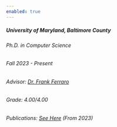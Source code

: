 ```yaml
---
enabled: true
---
```


<h5>University of Maryland, Baltimore County</h5>
<div class="space-between">
    <h6>Ph.D. in 
    <!-- <span class="tooltip-text" data-toggle="tooltip" data-placement="right" title="Computer Science">CS</span> -->
    Computer Science
    </h6>
    <h6>Fall 2023 - Present</h6>
</div>
<div class="space-between">
    <h6>Advisor: <a href="https://redirect.cs.umbc.edu/~ferraro/" target="_blank">Dr. Frank Ferraro</a></h6>
    <h6>Grade: 4.00/4.00</h6>
</div>
<h6>Publications: <a href="/publications/?utm_source=roydipta.com&utm_medium=about-page">See Here</a> (From 2023)</h6>